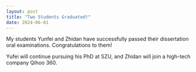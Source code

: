 ```yaml
---
layout: post
title: "Two Students Graduated!"
date: 2024-06-01
---
```


My students Yunfei and Zhidan have successfully passed their dissertation oral examinations.
Congratulations to them!

Yufei will continue pursuing his PhD at SZU, and Zhidan will join a high-tech company Qihoo 360.
